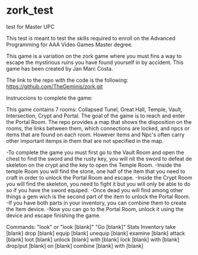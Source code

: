 # zork_test
test for Master UPC

This test is meant to test the skills required to enroll on the Advanced Programming for AAA Video Games Master degree.

This game is a variation on the zork game where you must fins a way to escape the mystirious ruins you have found yourself in by accident. 
This game has been created by Jan Marc Costa.

The link to the repo with the code is the following: 
https://github.com/TheGeminis/zork.git

Instruccions to complete the game:

This game contains 7 rooms: Collapsed Tunel, Great Hall, Temple, Vault, Intersection, Crypt and Portal. The goal of the game is to reach and enter the Portal Room.
The repo provides a map that shows the disposition on the rooms, the links between them, which connections are locked, and npcs or items that are found on each room.
However items and Npc's often carry other important itemps in them that are not specified in the map.

-To complete the game you must first go to the Vault Room and open the chest to find the sword and the rusty key, you will nit the sword to defeat de skeleton on the crypt
and the key to open the Temple Room.
-Inside the temple Room you will find the stone, one half of the item that you need to craft in order to unlock the Portal Room and escape.
-Inside the Crypt Room you will find the skeleton, you need to fight it but you will only be able to do so if you have the sword equiped. 
-Once dead you will find among 
other things a gem wich is the second part of the item to unlock the Portal Room. 
-If you have both parts in your inventory, you can combine them to create the Item device.
-Now you can go to the Portal Room, unlock it using the device and escape finishing the game.

Commands:
"look" or "look [blank]"
"Go [blank]"
Stats
Inventory
take [blank]
drop [blank]
equip [blank]
unequip [blank]
examine [blank]
attack [blank]
loot [blank]
unlock [blank] with [blank]
lock [blank] with [blank]
drop/put [blank] on [blank]
combine [blank] with [blank]
		
